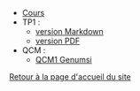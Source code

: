 

* [Cours](Cours/Intro_var.pdf)
* TP1 :
  * [version Markdown](TP1/1NSI-Chap1-Variables-TP1-git.md)
  * [version PDF](TP1/1NSI-Chap1-Variables-TP1-.pdf)
* QCM :
  * [QCM1 Genumsi](https://genumsi.inria.fr/qcm.php?h=e74b6446b2fb9380f06fe87ff3289bf4)






[Retour à la page d'accueil du site](https://parc-nsi.github.io/premiere-nsi/)
